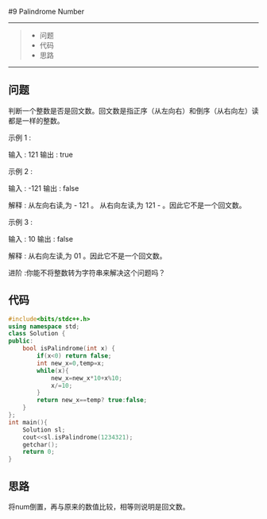 #9 Palindrome Number

---

> * 问题
> * 代码
> * 思路

---

## 问题

判断一个整数是否是回文数。回文数是指正序（从左向右）和倒序（从右向左）读都是一样的整数。 

示例 1 :

输入 : 121 输出 : true 

示例 2 :

输入 : -121 输出 : false 

解释 : 从左向右读,为 - 121 。 从右向左读,为 121 - 。因此它不是一个回文数。 

示例 3 :

输入 : 10 输出 : false 

解释 : 从右向左读,为 01 。因此它不是一个回文数。 

进阶 :你能不将整数转为字符串来解决这个问题吗？

## 代码

```c++
#include<bits/stdc++.h>
using namespace std;
class Solution {
public:
    bool isPalindrome(int x) {
        if(x<0) return false;
        int new_x=0,temp=x;
        while(x){
            new_x=new_x*10+x%10;
            x/=10;
        }
        return new_x==temp? true:false;
    }
};
int main(){
    Solution sl;
    cout<<sl.isPalindrome(1234321);
    getchar();
    return 0;
}
```

## 思路

将num倒置，再与原来的数值比较，相等则说明是回文数。